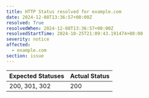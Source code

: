 ```yaml
---
title: HTTP Status resolved for example.com
date: 2024-12-08T13:36:57+00:00Z
resolved: True
resolvedWhen: 2024-12-08T13:36:57+00:00Z
resolvedStartTime: 2024-10-25T21:09:43.191474+00:00
severity: notice
affected:
  - example.com
section: issue
---
```


| Expected Statuses | Actual Status  |
|-------------------|----------------|
| 200, 301, 302 | 200 |
